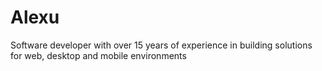 # Alexu

Software developer with over 15 years of experience in building solutions for web, desktop and mobile environments
